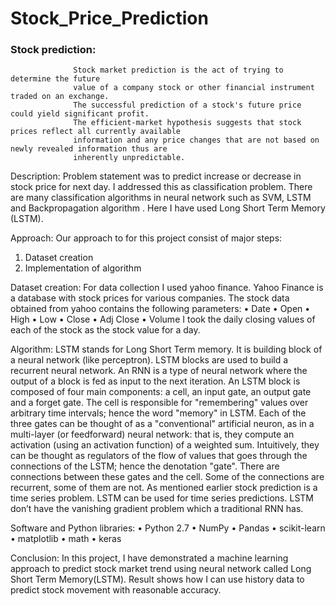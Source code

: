 # Stock_Price_Prediction

### Stock prediction:
                  Stock market prediction is the act of trying to determine the future 
                  value of a company stock or other financial instrument traded on an exchange. 
                  The successful prediction of a stock's future price could yield significant profit. 
                  The efficient-market hypothesis suggests that stock prices reflect all currently available
                  information and any price changes that are not based on newly revealed information thus are 
                  inherently unpredictable. 
                  
                  
Description:
                Problem statement was to predict increase or decrease in stock price for next day.
                I addressed this as classification problem. There are many classification algorithms in neural
                network such as SVM, LSTM and Backpropagation algorithm . Here I have used Long Short Term Memory (LSTM).


Approach:
             Our approach to for this project consist of major steps:
1.	Dataset creation
2.	Implementation of algorithm


Dataset creation:
             For data collection I used yahoo finance. Yahoo Finance is a database with stock prices for various companies.
The stock data obtained from yahoo contains the following parameters:
      •	Date
      •	Open
      •	High
      •	Low
      •	Close
      •	Adj Close
      •	Volume
I took the daily closing values of each of the stock as the stock value for a day.


Algorithm:
               LSTM stands for Long Short Term memory. It is building block of a neural network (like perceptron). 
               LSTM blocks are used to build a recurrent neural network. An RNN is a type of neural network where 
               the output of a block is fed as input to the next iteration. An LSTM block is composed of four main 
               components: a cell, an input gate, an output gate and a forget gate. The cell is responsible for
               "remembering" values over arbitrary time intervals; hence the word "memory" in LSTM. 
               Each of the three gates can be thought of as a "conventional" artificial neuron, as in a multi-layer
               (or feedforward) neural network: that is, they compute an activation (using an activation function) 
               of a weighted sum. Intuitively, they can be thought as regulators of the flow of values 
               that goes through the connections of the LSTM; hence the denotation "gate". 
               There are connections between these gates and the cell. Some of the connections are recurrent, some of them are not.
                   As mentioned earlier stock prediction is a time series problem. LSTM can be used for time series predictions. 
               LSTM don’t have the vanishing gradient problem which a traditional RNN has.


Software and Python libraries:
        •	Python 2.7
        •	NumPy
        •	Pandas
        •	scikit-learn
        •	matplotlib
        •	math
        •	keras

Conclusion:
                 In this project, I have demonstrated a machine learning approach to predict stock market trend using neural
                 network called Long Short Term Memory(LSTM). Result shows how I can use history data to predict stock movement
                 with reasonable accuracy.

